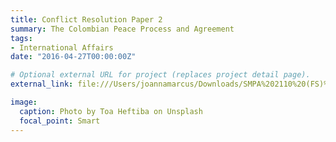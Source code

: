 ```yaml
---
title: Conflict Resolution Paper 2
summary: The Colombian Peace Process and Agreement
tags:
- International Affairs
date: "2016-04-27T00:00:00Z"

# Optional external URL for project (replaces project detail page).
external_link: file:///Users/joannamarcus/Downloads/SMPA%202110%20(FS)%20(1).pdf

image:
  caption: Photo by Toa Heftiba on Unsplash
  focal_point: Smart
---
```

